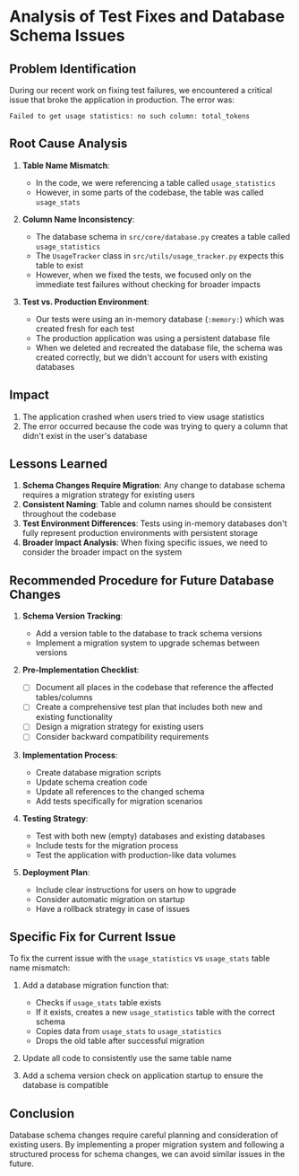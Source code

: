# Analysis of Test Fixes and Database Schema Issues

## Problem Identification

During our recent work on fixing test failures, we encountered a critical issue that broke the application in production. The error was:

```
Failed to get usage statistics: no such column: total_tokens
```

## Root Cause Analysis

1. **Table Name Mismatch**: 
   - In the code, we were referencing a table called `usage_statistics` 
   - However, in some parts of the codebase, the table was called `usage_stats`

2. **Column Name Inconsistency**:
   - The database schema in `src/core/database.py` creates a table called `usage_statistics`
   - The `UsageTracker` class in `src/utils/usage_tracker.py` expects this table to exist
   - However, when we fixed the tests, we focused only on the immediate test failures without checking for broader impacts

3. **Test vs. Production Environment**:
   - Our tests were using an in-memory database (`:memory:`) which was created fresh for each test
   - The production application was using a persistent database file
   - When we deleted and recreated the database file, the schema was created correctly, but we didn't account for users with existing databases

## Impact

1. The application crashed when users tried to view usage statistics
2. The error occurred because the code was trying to query a column that didn't exist in the user's database

## Lessons Learned

1. **Schema Changes Require Migration**: Any change to database schema requires a migration strategy for existing users
2. **Consistent Naming**: Table and column names should be consistent throughout the codebase
3. **Test Environment Differences**: Tests using in-memory databases don't fully represent production environments with persistent storage
4. **Broader Impact Analysis**: When fixing specific issues, we need to consider the broader impact on the system

## Recommended Procedure for Future Database Changes

1. **Schema Version Tracking**:
   - Add a version table to the database to track schema versions
   - Implement a migration system to upgrade schemas between versions

2. **Pre-Implementation Checklist**:
   - [ ] Document all places in the codebase that reference the affected tables/columns
   - [ ] Create a comprehensive test plan that includes both new and existing functionality
   - [ ] Design a migration strategy for existing users
   - [ ] Consider backward compatibility requirements

3. **Implementation Process**:
   - Create database migration scripts
   - Update schema creation code
   - Update all references to the changed schema
   - Add tests specifically for migration scenarios

4. **Testing Strategy**:
   - Test with both new (empty) databases and existing databases
   - Include tests for the migration process
   - Test the application with production-like data volumes

5. **Deployment Plan**:
   - Include clear instructions for users on how to upgrade
   - Consider automatic migration on startup
   - Have a rollback strategy in case of issues

## Specific Fix for Current Issue

To fix the current issue with the `usage_statistics` vs `usage_stats` table name mismatch:

1. Add a database migration function that:
   - Checks if `usage_stats` table exists
   - If it exists, creates a new `usage_statistics` table with the correct schema
   - Copies data from `usage_stats` to `usage_statistics`
   - Drops the old table after successful migration

2. Update all code to consistently use the same table name

3. Add a schema version check on application startup to ensure the database is compatible

## Conclusion

Database schema changes require careful planning and consideration of existing users. By implementing a proper migration system and following a structured process for schema changes, we can avoid similar issues in the future. 
